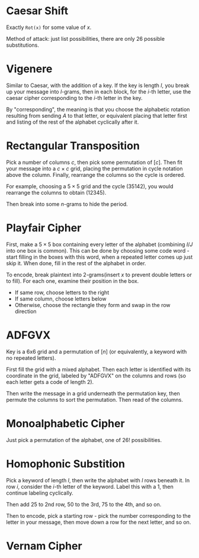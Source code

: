 # Caesar Shift

Exactly `Rot(x)` for some value of $x$.

Method of attack: just list possibilities, there are only 26 possible substitutions.

# Vigenere

Similar to Caesar, with the addition of a key. If the key is length $l$, you break up your message into $l$-grams, then in each block, for the $i$-th letter, use the caesar cipher corresponding to the $i$-th letter in the key.

By "corresponding", the meaning is that you choose the alphabetic rotation resulting from sending $A$ to that letter, or equivalent placing that letter first and listing of the rest of the alphabet cyclically after it.

# Rectangular Transposition

Pick a number of columns $c$, then pick some permutation of $[c]$. Then fit your message into a $c\times c$ grid, placing the permutation in cycle notation above the column. Finally, rearrange the columns so the cycle is ordered.

For example, choosing a $5\times 5$ grid and the cycle $(3 5 1 4 2)$, you would rearrange the columns to obtain $(12345)$.

Then break into some $n$-grams to hide the period.

# Playfair Cipher

First, make a $5\times 5$ box containing every letter of the alphabet (combining $I/J$ into one box is common). This can be done by choosing some code word - start filling in the boxes with this word, when a repeated letter comes up just skip it. When done, fill in the rest of the alphabet in order.

To encode, break plaintext into 2-grams(insert $x$ to prevent double letters or to fill). For each one, examine their position in the box.

- If same row, choose letters to the right
- If same column, choose letters below
- Otherwise, choose the rectangle they form and swap in the row direction

# ADFGVX

Key is a 6x6 grid and a permutation of $[n]$ (or equivalently, a keyword with no repeated letters).

First fill the grid with a mixed alphabet. Then each letter is identified with its coordinate in the grid, labeled by "ADFGVX" on the columns and rows (so each letter gets a code of length 2).

Then write the message in a grid underneath the permutation key, then permute the columns to sort the permutation. Then read of the columns.



# Monoalphabetic Cipher

Just pick a permutation of the alphabet, one of 26! possibilities.

# Homophonic Substition

Pick a keyword of length $l$, then write the alphabet with $l$ rows beneath it.  In row $i$, consider the $i$-th letter of the keyword. Label this with a 1, then continue labeling cyclically.

Then add 25 to 2nd row, 50 to the 3rd, 75 to the 4th, and so on.

Then to encode, pick a starting row - pick the number corresponding to the letter in your message, then move down a row for the next letter, and so on.

# Vernam Cipher

